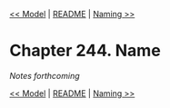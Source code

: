 [&lt;&lt; Model](ch243-model.md) | [README](README.md) | [Naming &gt;&gt;](ch245-naming.md)

# Chapter 244. Name

*Notes forthcoming*

[&lt;&lt; Model](ch243-model.md) | [README](README.md) | [Naming &gt;&gt;](ch245-naming.md)